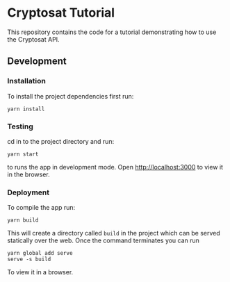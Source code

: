 # Cryptosat Tutorial

This repository contains the code for a tutorial demonstrating how to use the Cryptosat API.

## Development

### Installation

To install the project dependencies first run:

    yarn install
    
### Testing
    
cd in to the project directory and run:

    yarn start

to runs the app in development mode. Open [http://localhost:3000](http://localhost:3000) to view it in the browser.

### Deployment

To compile the app run:

    yarn build
    
This will create a directory called `build` in the project which can be served statically over the web. Once the command terminates you can run

    yarn global add serve
    serve -s build
  
To view it in a browser.

